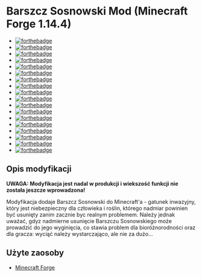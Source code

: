 # Barszcz Sosnowski Mod (Minecraft Forge 1.14.4)
 * [![forthebadge](https://forthebadge.com/images/badges/powered-by-electricity.svg)](https://forthebadge.com) 
 * [![forthebadge](https://forthebadge.com/images/badges/uses-badges.svg)](https://forthebadge.com) 
 * [![forthebadge](https://forthebadge.com/images/badges/made-with-crayons.svg)](https://forthebadge.com) 
 * [![forthebadge](https://forthebadge.com/images/badges/as-seen-on-tv.svg)](https://forthebadge.com) 
 * [![forthebadge](https://forthebadge.com/images/badges/ages-12.svg)](https://forthebadge.com) 
 * [![forthebadge](https://forthebadge.com/images/badges/built-by-developers.svg)](https://forthebadge.com) 
 * [![forthebadge](https://forthebadge.com/images/badges/built-with-science.svg)](https://forthebadge.com) 
 * [![forthebadge](https://forthebadge.com/images/badges/built-with-swag.svg)](https://forthebadge.com) 
 * [![forthebadge](https://forthebadge.com/images/badges/check-it-out.svg)](https://forthebadge.com) 
 * [![forthebadge](https://forthebadge.com/images/badges/designed-in-ms-paint.svg)](https://forthebadge.com) 
 * [![forthebadge](https://forthebadge.com/images/badges/for-you.svg)](https://forthebadge.com) 
 * [![forthebadge](https://forthebadge.com/images/badges/made-with-java.svg)](https://forthebadge.com) 
 * [![forthebadge](https://forthebadge.com/images/badges/makes-people-smile.svg)](https://forthebadge.com) 
 * [![forthebadge](https://forthebadge.com/images/badges/powered-by-oxygen.svg)](https://forthebadge.com) 
 * [![forthebadge](https://forthebadge.com/images/badges/powered-by-water.svg)](https://forthebadge.com) 
 * [![forthebadge](https://forthebadge.com/images/badges/reading-6th-grade-level.svg)](https://forthebadge.com)
 * [![forthebadge](https://forthebadge.com/images/badges/you-didnt-ask-for-this.svg)](https://forthebadge.com) 
 * [![forthebadge](https://forthebadge.com/images/badges/60-percent-of-the-time-works-every-time.svg)](https://forthebadge.com)
 
## Opis modyfikacji 
  **UWAGA: Modyfikacja jest nadal w produkcji i wiekszość funkcji nie została jeszcze wprowadzona!**
  
 Modyfikacja dodaje Barszcz Sosnowski do Minecraft'a - gatunek inwazyjny, który jest niebezpieczny dla człowieka i roślin, którego nadmiar powinien być usunięty zanim zacznie byc realnym problemem.
 Należy jednak uważać, gdyz nadmierne usunięcie Barszczu Sosnowskiego może prowadzić do jego wyginięcia, co stawia problem dla bioróżnorodności oraz dla gracza: wyciąć należy wystarczająco, ale nie za dużo...

## Użyte zaosoby
* [Minecraft Forge](http://files.minecraftforge.net/)